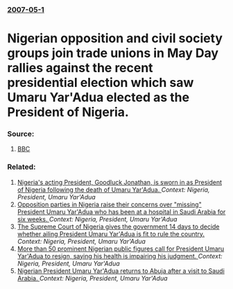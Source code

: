 ### [2007-05-1](/news/2007/05/1/index.md)

#  Nigerian opposition and civil society groups join trade unions in May Day rallies against the recent presidential election which saw Umaru Yar'Adua elected as the President of Nigeria. 




### Source:

1. [BBC](http://news.bbc.co.uk/2/hi/africa/6610387.stm)

### Related:

1. [Nigeria's acting President, Goodluck Jonathan, is sworn in as President of Nigeria following the death of Umaru Yar'Adua. ](/news/2010/05/6/nigeria-s-acting-president-goodluck-jonathan-is-sworn-in-as-president-of-nigeria-following-the-death-of-umaru-yar-adua.md) _Context: Nigeria, President, Umaru Yar'Adua_
2. [Opposition parties in Nigeria raise their concerns over "missing" President Umaru Yar'Adua who has been at a hospital in Saudi Arabia for six weeks. ](/news/2010/01/5/opposition-parties-in-nigeria-raise-their-concerns-over-missing-president-umaru-yar-adua-who-has-been-at-a-hospital-in-saudi-arabia-for-si.md) _Context: Nigeria, President, Umaru Yar'Adua_
3. [The Supreme Court of Nigeria gives the government 14 days to decide whether ailing President Umaru Yar'Adua is fit to rule the country. ](/news/2010/01/22/the-supreme-court-of-nigeria-gives-the-government-14-days-to-decide-whether-ailing-president-umaru-yar-adua-is-fit-to-rule-the-country.md) _Context: Nigeria, President, Umaru Yar'Adua_
4. [ More than 50 prominent Nigerian public figures call for President Umaru Yar'Adua to resign, saying his health is impairing his judgment. ](/news/2009/12/2/more-than-50-prominent-nigerian-public-figures-call-for-president-umaru-yar-adua-to-resign-saying-his-health-is-impairing-his-judgment.md) _Context: Nigeria, President, Umaru Yar'Adua_
5. [ Nigerian President Umaru Yar'Adua returns to Abuja after a visit to Saudi Arabia. ](/news/2009/09/26/nigerian-president-umaru-yar-adua-returns-to-abuja-after-a-visit-to-saudi-arabia.md) _Context: Nigeria, President, Umaru Yar'Adua_
